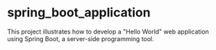 # spring_boot_application
This project illustrates how to develop a "Hello World" web application using Spring Boot, a server-side programming tool.
